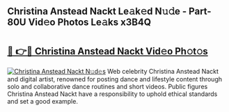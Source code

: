 ## Christina Anstead Nackt Le𝚊k𝚎d N𝚞𝚍e - Part-80U Vid𝚎o Photos Le𝚊ks x3B4Q

# <h2><a href="http://fb9o4l.evod.top/?m=Christina+Anstead+Nackt">🔗 👉🔴 Christina Anstead Nackt Vid𝚎o Ph𝚘t𝚘s</a></h2>

[![Christina Anstead Nackt N𝚞d𝚎s](https://i.imgur.com/8V9OHl7.gif)](http://fb9o4l.evod.top/?m=Christina+Anstead+Nackt)
Web celebrity Christina Anstead Nackt and digital artist, renowned for posting dance and lifestyle content through solo and collaborative dance routines and short videos. Public figures Christina Anstead Nackt have a responsibility to uphold ethical standards and set a good example. 
